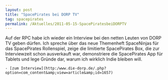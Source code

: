 ```yaml
---
layout: post
title: "SpacePirates bei DORP TV"
tag: spacepirates
permalink: /Aktuelles/2011-05-15-SpacePiratesbeiDORPTV
---
```



Auf der RPC habe ich wieder ein Interview bei den netten Leuten von DORP TV geben dürfen. Ich spreche über das neue Themenheft SpaceNinjas für das SpacePirates Rollenspiel, zeige die limitierte SpacePirates Box, die zur Interviewzeit schon ausverkauft war, demonstriere die SpacePirates App für Tablets und lege Gründe dar, warum ich wirklich Indie bleiben will.

	- [zum Interview](http:/www.die-dorp.de/.php?option=com_content&amp;view=article&amp;id=1657)


